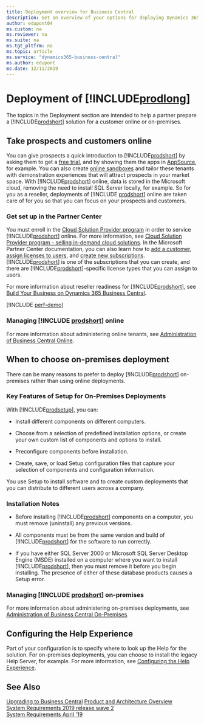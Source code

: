 ```yaml
---
title: Deployment overview for Business Central
description: Get an overview of your options for deploying Dynamics 365 Business Central
author: edupont04
ms.custom: na
ms.reviewer: na
ms.suite: na
ms.tgt_pltfrm: na
ms.topic: article
ms.service: "dynamics365-business-central"
ms.author: edupont
ms.date: 12/11/2019
---
```

# Deployment of [!INCLUDE[prodlong](../developer/includes/prodlong.md)]

The topics in the Deployment section are intended to help a partner prepare a [!INCLUDE[prodshort](../developer/includes/prodshort.md)] solution for a customer online or on-premises.  

## Take prospects and customers online

You can give prospects a quick introduction to [!INCLUDE[prodshort](../developer/includes/prodshort.md)] by asking them to get a [free trial](https://go.microsoft.com/fwlink/?linkid=847861), and by showing them the apps in [AppSource](https://appsource.microsoft.com/marketplace/apps?page=1&product=dynamics-365%3Bdynamics-365-business-central), for example. You can also create [online sandboxes](/dynamics365/business-central/across-how-create-sandbox-environment) and tailor these tenants with demonstration experiences that will attract prospects in your market space. With [!INCLUDE[prodshort](../developer/includes/prodshort.md)] online, data is stored in the Microsoft cloud, removing the need to install SQL Server locally, for example. So for you as a reseller, deployments of [!INCLUDE [prodshort](../developer/includes/prodshort.md)] online are taken care of for you so that you can focus on your prospects and customers.  

### Get set up in the Partner Center

You must enroll in the [Cloud Solution Provider program](https://partner.microsoft.com/membership/cloud-solution-provider) in order to service [!INCLUDE[prodshort](../developer/includes/prodshort.md)] online. For more information, see [Cloud Solution Provider program - selling in-demand cloud solutions](/partner-center/csp-overview). In the Microsoft Partner Center documentation, you can also learn how to [add a customer](/partner-center/add-a-new-customer), [assign licenses to users](/partner-center/assign-licenses-to-users), and [create new subscriptions](/partner-center/create-a-new-subscription). [!INCLUDE[prodshort](../developer/includes/prodshort.md)] is one of the subscriptions that you can create, and there are [!INCLUDE[prodshort](../developer/includes/prodshort.md)]-specific license types that you can assign to users.  

For more information about reseller readiness for [!INCLUDE[prodshort](../developer/includes/prodshort.md)], see [Build Your Business on Dynamics 365 Business Central](../developer/readiness/readiness-welcome.md).  

[!INCLUDE [perf-demo](../developer/includes/perf-demo.md)]

### Managing [!INCLUDE [prodshort](../developer/includes/prodshort.md)] online

For more information about administering online tenants, see [Administration of Business Central Online](../administration/tenant-administration.md).  

## When to choose on-premises deployment

There can be many reasons to prefer to deploy [!INCLUDE[prodshort](../developer/includes/prodshort.md)] on-premises rather than using online deployments.  

### Key Features of Setup for On-Premises Deployments  

With [!INCLUDE[prodsetup](../developer/includes/prodsetup.md)], you can:  

- Install different components on different computers.  

- Choose from a selection of predefined installation options, or create your own custom list of components and options to install.  

- Preconfigure components before installation.  

- Create, save, or load Setup configuration files that capture your selection of components and configuration information.  

 You use Setup to install software and to create custom deployments that you can distribute to different users across a company.  

### Installation Notes  

- Before installing [!INCLUDE[prodshort](../developer/includes/prodshort.md)] components on a computer, you must remove \(uninstall\) any previous versions.  

- All components must be from the same version and build of [!INCLUDE[prodshort](../developer/includes/prodshort.md)] for the software to run correctly.  

- If you have either SQL Server 2000 or Microsoft SQL Server Desktop Engine \(MSDE\) installed on a computer where you want to install [!INCLUDE[prodshort](../developer/includes/prodshort.md)], then you must remove it before you begin installing. The presence of either of these database products causes a Setup error.  

### Managing [!INCLUDE [prodshort](../developer/includes/prodshort.md)] on-premises

For more information about administering on-premises deployments, see [Administration of Business Central On-Premises](../administration/Administration.md).  

## Configuring the Help Experience

Part of your configuration is to specify where to look up the Help for the solution. For on-premises deployments, you can choose to install the legacy Help Server, for example. For more information, see [Configuring the Help Experience](configure-help.md).  

## See Also  

[Upgrading to Business Central](../upgrade/upgrading-to-business-central.md)
[Product and Architecture Overview](product-and-architecture-overview.md)  
[System Requirements 2019 release wave 2](system-requirement-business-central-v15.md)  
[System Requirements April '19](system-requirement-business-central.md)  
